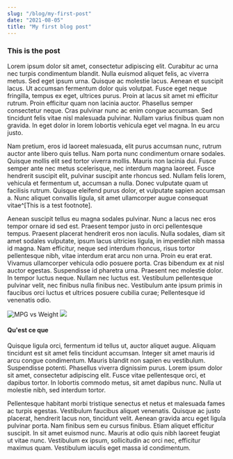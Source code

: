 ```yaml
---
slug: "/blog/my-first-post"
date: "2021-08-05"
title: "My first blog post"
---
```



### This is the post


Lorem ipsum dolor sit amet, consectetur adipiscing elit. Curabitur ac urna nec turpis condimentum blandit. Nulla euismod aliquet felis, ac viverra metus. Sed eget ipsum urna. Quisque ac molestie lacus. Aenean et suscipit lacus. Ut accumsan fermentum dolor quis volutpat. Fusce eget neque fringilla, tempus ex eget, ultrices purus. Proin at lacus sit amet mi efficitur rutrum. Proin efficitur quam non lacinia auctor. Phasellus semper consectetur neque. Cras pulvinar nunc ac enim congue accumsan. Sed tincidunt felis vitae nisl malesuada pulvinar. Nullam varius finibus quam non gravida. In eget dolor in lorem lobortis vehicula eget vel magna. In eu arcu justo.

Nam pretium, eros id laoreet malesuada, elit purus accumsan nunc, rutrum auctor ante libero quis tellus. Nam porta nunc condimentum ornare sodales. Quisque mollis elit sed tortor viverra mollis. Mauris non lacinia dui. Fusce semper ante nec metus scelerisque, nec interdum magna laoreet. Fusce hendrerit suscipit elit, pulvinar suscipit ante rhoncus sed. Nullam felis lorem, vehicula et fermentum ut, accumsan a nulla. Donec vulputate quam ut facilisis rutrum. Quisque eleifend purus dolor, et vulputate sapien accumsan a. Nunc aliquet convallis ligula, sit amet ullamcorper augue consequat vitae^[This is a test footnote].

Aenean suscipit tellus eu magna sodales pulvinar. Nunc a lacus nec eros tempor ornare id sed est. Praesent tempor justo in orci pellentesque tempus. Praesent placerat hendrerit eros non iaculis. Nulla sodales, diam sit amet sodales vulputate, ipsum lacus ultricies ligula, in imperdiet nibh massa id magna. Nam efficitur, neque sed interdum rhoncus, risus tortor pellentesque nibh, vitae interdum erat arcu non urna. Proin eu erat erat. Vivamus ullamcorper vehicula odio posuere porta. Cras bibendum ex at nisl auctor egestas. Suspendisse id pharetra urna. Praesent nec molestie dolor. In tempor luctus neque. Nullam nec luctus est. Vestibulum pellentesque pulvinar velit, nec finibus nulla finibus nec. Vestibulum ante ipsum primis in faucibus orci luctus et ultrices posuere cubilia curae; Pellentesque id venenatis odio.

![MPG vs Weight](../components/images/mpgwt.svg)
<img src="../components/images/mpgwt.svg">

#### Qu'est ce que

Quisque ligula orci, fermentum id tellus ut, auctor aliquet augue. Aliquam tincidunt est sit amet felis tincidunt accumsan. Integer sit amet mauris id arcu congue condimentum. Mauris blandit non sapien eu vestibulum. Suspendisse potenti. Phasellus viverra dignissim purus. Lorem ipsum dolor sit amet, consectetur adipiscing elit. Fusce vitae pellentesque orci, et dapibus tortor. In lobortis commodo metus, sit amet dapibus nunc. Nulla ut molestie nibh, sed interdum tortor.

Pellentesque habitant morbi tristique senectus et netus et malesuada fames ac turpis egestas. Vestibulum faucibus aliquet venenatis. Quisque ac justo placerat, hendrerit lacus non, tincidunt velit. Aenean gravida arcu eget ligula pulvinar porta. Nam finibus sem eu cursus finibus. Etiam aliquet efficitur suscipit. In sit amet euismod nunc. Mauris at odio quis nibh laoreet feugiat ut vitae nunc. Vestibulum ex ipsum, sollicitudin ac orci nec, efficitur maximus quam. Vestibulum iaculis eget massa id condimentum.
